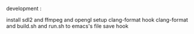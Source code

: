 development :

install sdl2 and ffmpeg and opengl
setup clang-format
hook clang-format and build.sh and run.sh to emacs's file save hook